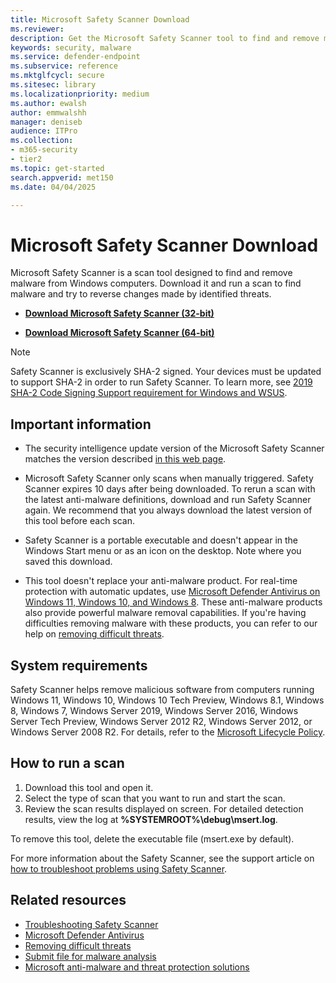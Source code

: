```yaml
---
title: Microsoft Safety Scanner Download
ms.reviewer: 
description: Get the Microsoft Safety Scanner tool to find and remove malware from Windows computers.
keywords: security, malware
ms.service: defender-endpoint
ms.subservice: reference
ms.mktglfcycl: secure
ms.sitesec: library
ms.localizationpriority: medium
ms.author: ewalsh
author: emmwalshh
manager: deniseb
audience: ITPro
ms.collection: 
- m365-security
- tier2
ms.topic: get-started
search.appverid: met150
ms.date: 04/04/2025

---
```


# Microsoft Safety Scanner Download

Microsoft Safety Scanner is a scan tool designed to find and remove malware from Windows computers. Download it and run a scan to find malware and try to reverse changes made by identified threats.

- **[Download Microsoft Safety Scanner (32-bit)](https://go.microsoft.com/fwlink/?LinkId=212733)**

- **[Download Microsoft Safety Scanner (64-bit)](https://go.microsoft.com/fwlink/?LinkId=212732)**

> [!NOTE]
> Safety Scanner is exclusively SHA-2 signed. Your devices must be updated to support SHA-2 in order to run Safety Scanner. To learn more, see [2019 SHA-2 Code Signing Support requirement for Windows and WSUS](https://support.microsoft.com/help/4472027/2019-sha-2-code-signing-support-requirement-for-windows-and-wsus).

## Important information

- The security intelligence update version of the Microsoft Safety Scanner matches the version described [in this web page](https://www.microsoft.com/wdsi/definitions).

- Microsoft Safety Scanner only scans when manually triggered. Safety Scanner expires 10 days after being downloaded. To rerun a scan with the latest anti-malware definitions, download and run Safety Scanner again. We recommend that you always download the latest version of this tool before each scan.

- Safety Scanner is a portable executable and doesn't appear in the Windows Start menu or as an icon on the desktop. Note where you saved this download.

- This tool doesn't replace your anti-malware product. For real-time protection with automatic updates, use [Microsoft Defender Antivirus on Windows 11, Windows 10, and Windows 8](https://www.microsoft.com/windows/comprehensive-security). These anti-malware products also provide powerful malware removal capabilities. If you're having difficulties removing malware with these products, you can refer to our help on [removing difficult threats](https://www.microsoft.com/wdsi/help/troubleshooting-infection).

## System requirements

Safety Scanner helps remove malicious software from computers running Windows 11, Windows 10, Windows 10 Tech Preview, Windows 8.1, Windows 8, Windows 7, Windows Server 2019, Windows Server 2016, Windows Server Tech Preview, Windows Server 2012 R2, Windows Server 2012, or Windows Server 2008 R2. For details, refer to the [Microsoft Lifecycle Policy](/lifecycle/).

## How to run a scan

1. Download this tool and open it.
2. Select the type of scan that you want to run and start the scan.
3. Review the scan results displayed on screen. For detailed detection results, view the log at **%SYSTEMROOT%\debug\msert.log**.

To remove this tool, delete the executable file (msert.exe by default).

For more information about the Safety Scanner, see the support article on [how to troubleshoot problems using Safety Scanner](https://support.microsoft.com/kb/2520970).

## Related resources

- [Troubleshooting Safety Scanner](https://support.microsoft.com/help/2520970/how-to-troubleshoot-an-error-when-you-run-the-microsoft-safety-scanner)
- [Microsoft Defender Antivirus](https://www.microsoft.com/windows/comprehensive-security)
- [Removing difficult threats](https://support.microsoft.com/help/4466982/windows-10-troubleshoot-problems-with-detecting-and-removing-malware)
- [Submit file for malware analysis](https://www.microsoft.com/wdsi/filesubmission)
- [Microsoft anti-malware and threat protection solutions](microsoft-defender-endpoint.md)

